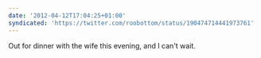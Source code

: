 ```yaml
---
date: '2012-04-12T17:04:25+01:00'
syndicated: 'https://twitter.com/roobottom/status/190474714441973761'
---
```

Out for dinner with the wife this evening, and I can't wait.
